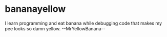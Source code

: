 # bananayellow
I learn programming and eat banana while debugging code that makes my pee looks so damn yellow. --MrYellowBanana--
